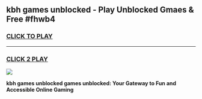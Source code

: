 
## kbh games unblocked - Play Unblocked Gmaes & Free #fhwb4
<h3>
<a href="https://premium.freeplayer.one?title=kbh_games_unblocked&ref=03M">CLICK TO PLAY</a></h3>
<hr>

<h3>
<a href="https://premium.freeplayer.one?title=kbh_games_unblocked&ref=03M">CLICK 2 PLAY</a>
  
</h3>

<a href="https://premium.freeplayer.one?title=kbh_games_unblocked&ref=03M"><img src="https://clearcache.store/games.png"></a>


**kbh games unblocked games unblocked: Your Gateway to Fun and Accessible Online Gaming**
